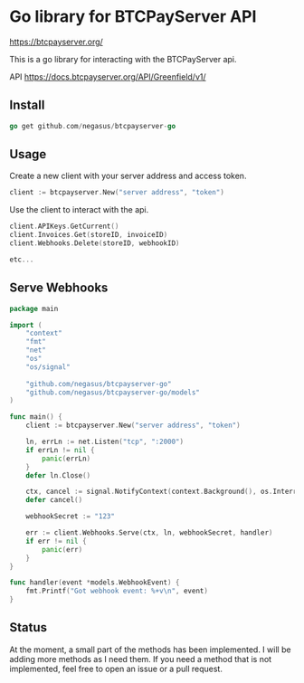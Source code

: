 # Go library for BTCPayServer API

https://btcpayserver.org/

This is a go library for interacting with the BTCPayServer api.

API https://docs.btcpayserver.org/API/Greenfield/v1/

## Install

```go
go get github.com/negasus/btcpayserver-go
```

## Usage

Create a new client with your server address and access token.

```go
client := btcpayserver.New("server address", "token")
```

Use the client to interact with the api.

```go
client.APIKeys.GetCurrent()
client.Invoices.Get(storeID, invoiceID)
client.Webhooks.Delete(storeID, webhookID)

etc...
```

## Serve Webhooks

```go
package main

import (
    "context"
    "fmt"
    "net"
	"os"
	"os/signal"
    
    "github.com/negasus/btcpayserver-go"
    "github.com/negasus/btcpayserver-go/models"
)

func main() {
	client := btcpayserver.New("server address", "token")

	ln, errLn := net.Listen("tcp", ":2000")
	if errLn != nil {
		panic(errLn)
	}
	defer ln.Close()

	ctx, cancel := signal.NotifyContext(context.Background(), os.Interrupt)
	defer cancel()

	webhookSecret := "123"

	err := client.Webhooks.Serve(ctx, ln, webhookSecret, handler)
	if err != nil {
		panic(err)
	}
}

func handler(event *models.WebhookEvent) {
	fmt.Printf("Got webhook event: %+v\n", event)
}
```

## Status

At the moment, a small part of the methods has been implemented. I will be adding more methods as I need them. If you need a method that is not implemented, feel free to open an issue or a pull request.

